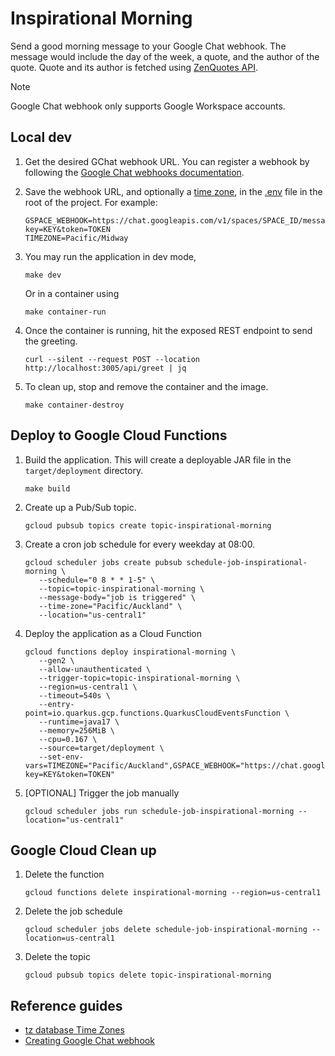 # Inspirational Morning

Send a good morning message to your Google Chat webhook. The message would include the day of the week, a quote, and the author of the quote. Quote and its author is fetched using [ZenQuotes API](https://zenquotes.io/).

> [!NOTE]
> Google Chat webhook only supports Google Workspace accounts.

## Local dev

1. Get the desired GChat webhook URL. You can register a webhook by following the [Google Chat webhooks documentation](https://developers.google.com/workspace/chat/quickstart/webhooks#register-webhook).

2. Save the webhook URL, and optionally a [time zone](https://en.wikipedia.org/wiki/List_of_tz_database_time_zones), in the [.env](./.env) file in the root of the project. For example:

   ```env
   GSPACE_WEBHOOK=https://chat.googleapis.com/v1/spaces/SPACE_ID/messages?key=KEY&token=TOKEN
   TIMEZONE=Pacific/Midway
   ```

3. You may run the application in dev mode,

   ```shell
   make dev
   ```

   Or in a container using

   ```shell
   make container-run
   ```

4. Once the container is running, hit the exposed REST endpoint to send the greeting.

   ```shell
   curl --silent --request POST --location http://localhost:3005/api/greet | jq
   ```

5. To clean up, stop and remove the container and the image.

   ```shell
   make container-destroy
   ```

## Deploy to Google Cloud Functions

1. Build the application. This will create a deployable JAR file in the `target/deployment` directory.

   ```shell
   make build
   ```

2. Create up a Pub/Sub topic.

   ```shell
   gcloud pubsub topics create topic-inspirational-morning
   ```

3. Create a cron job schedule for every weekday at 08:00.

   ```shell
   gcloud scheduler jobs create pubsub schedule-job-inspirational-morning \
      --schedule="0 8 * * 1-5" \
      --topic=topic-inspirational-morning \
      --message-body="job is triggered" \
      --time-zone="Pacific/Auckland" \
      --location="us-central1"
   ```

4. Deploy the application as a Cloud Function

   ```shell
   gcloud functions deploy inspirational-morning \
      --gen2 \
      --allow-unauthenticated \
      --trigger-topic=topic-inspirational-morning \
      --region=us-central1 \
      --timeout=540s \
      --entry-point=io.quarkus.gcp.functions.QuarkusCloudEventsFunction \
      --runtime=java17 \
      --memory=256MiB \
      --cpu=0.167 \
      --source=target/deployment \
      --set-env-vars=TIMEZONE="Pacific/Auckland",GSPACE_WEBHOOK="https://chat.googleapis.com/v1/spaces/SPACE_ID/messages?key=KEY&token=TOKEN"
   ```

5. [OPTIONAL] Trigger the job manually

   ```shell
   gcloud scheduler jobs run schedule-job-inspirational-morning --location="us-central1"
   ```

## Google Cloud Clean up

1. Delete the function

   ```shell
   gcloud functions delete inspirational-morning --region=us-central1
   ```

2. Delete the job schedule

   ```shell
   gcloud scheduler jobs delete schedule-job-inspirational-morning --location=us-central1
   ```

3. Delete the topic

   ```shell
   gcloud pubsub topics delete topic-inspirational-morning
   ```

## Reference guides

-  [tz database Time Zones](https://en.wikipedia.org/wiki/List_of_tz_database_time_zones)
-  [Creating Google Chat webhook](https://developers.google.com/workspace/chat/quickstart/webhooks#register-webhook)
